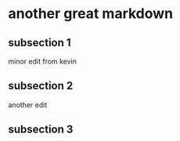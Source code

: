 # another great markdown
## subsection 1
minor edit from kevin

## subsection 2
another edit

## subsection 3